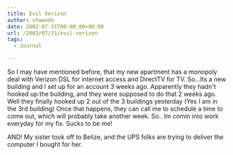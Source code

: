 ```yaml
---
title: Evil Verizon
author: shawndo
date: 2002-07-31T00:00:00+00:00
url: /2002/07/31/evil-verizon
tags:
  - Journal

---
```

So I may have mentioned before, that my new apartment has a monopoly deal with Verizon DSL for internet access and DirectTV for TV. So...Its a new building and I set up for an account 3 weeks ago. Apparently they hadn't hooked up the building, and they were supposed to do that 2 weeks ago. Well they finally hooked up 2 out of the 3 buildings yesterday (Yes I am in the 3rd building) Once that happens, they can call me to schedule a time to come out, which will probably take another week. So.. Im comin into work everyday for my fix. Sucks to be me!  
  
AND! My sister took off to Belize, and the UPS folks are trying to deliver the computer I bought for her.
